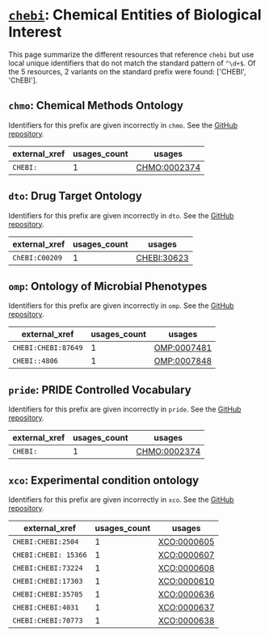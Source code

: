 # [`chebi`](https://bioregistry.io/chebi): Chemical Entities of Biological Interest

This page summarize the different resources that reference `chebi`
but use local unique identifiers that do not match the standard pattern of
`^\d+$`. Of the 5 resources,
2 variants on the standard prefix were found: ['CHEBI', 'ChEBI'].

## `chmo`: Chemical Methods Ontology

Identifiers for this prefix are given incorrectly in `chmo`. See the [GitHub repository](https://github.com/rsc-ontologies/rsc-cmo).

| external_xref   |   usages_count | usages                                                      |
|-----------------|----------------|-------------------------------------------------------------|
| `CHEBI:`        |              1 | [CHMO:0002374](http://purl.obolibrary.org/obo/CHMO_0002374) |

## `dto`: Drug Target Ontology

Identifiers for this prefix are given incorrectly in `dto`. See the [GitHub repository](https://github.com/DrugTargetOntology/DTO).

| external_xref   |   usages_count | usages                                                    |
|-----------------|----------------|-----------------------------------------------------------|
| `ChEBI:C00209`  |              1 | [CHEBI:30623](http://purl.obolibrary.org/obo/CHEBI_30623) |

## `omp`: Ontology of Microbial Phenotypes

Identifiers for this prefix are given incorrectly in `omp`. See the [GitHub repository](https://github.com/microbialphenotypes/OMP-ontology).

| external_xref       |   usages_count | usages                                                    |
|---------------------|----------------|-----------------------------------------------------------|
| `CHEBI:CHEBI:87649` |              1 | [OMP:0007481](http://purl.obolibrary.org/obo/OMP_0007481) |
| `CHEBI::4806`       |              1 | [OMP:0007848](http://purl.obolibrary.org/obo/OMP_0007848) |

## `pride`: PRIDE Controlled Vocabulary

Identifiers for this prefix are given incorrectly in `pride`. See the [GitHub repository](https://github.com/PRIDE-Utilities/pride-ontology).

| external_xref   |   usages_count | usages                                                      |
|-----------------|----------------|-------------------------------------------------------------|
| `CHEBI:`        |              1 | [CHMO:0002374](http://purl.obolibrary.org/obo/CHMO_0002374) |

## `xco`: Experimental condition ontology

Identifiers for this prefix are given incorrectly in `xco`. See the [GitHub repository](https://github.com/rat-genome-database/XCO-experimental-condition-ontology).

| external_xref        |   usages_count | usages                                                    |
|----------------------|----------------|-----------------------------------------------------------|
| `CHEBI:CHEBI:2504`   |              1 | [XCO:0000605](http://purl.obolibrary.org/obo/XCO_0000605) |
| `CHEBI:CHEBI: 15366` |              1 | [XCO:0000607](http://purl.obolibrary.org/obo/XCO_0000607) |
| `CHEBI:CHEBI:73224`  |              1 | [XCO:0000608](http://purl.obolibrary.org/obo/XCO_0000608) |
| `CHEBI:CHEBI:17303`  |              1 | [XCO:0000610](http://purl.obolibrary.org/obo/XCO_0000610) |
| `CHEBI:CHEBI:35705`  |              1 | [XCO:0000636](http://purl.obolibrary.org/obo/XCO_0000636) |
| `CHEBI:CHEBI:4031`   |              1 | [XCO:0000637](http://purl.obolibrary.org/obo/XCO_0000637) |
| `CHEBI:CHEBI:70773`  |              1 | [XCO:0000638](http://purl.obolibrary.org/obo/XCO_0000638) |


